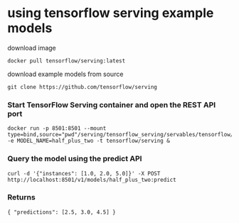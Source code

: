 # using tensorflow serving example models 
download image
```
docker pull tensorflow/serving:latest
```
download example models from source
```
git clone https://github.com/tensorflow/serving
```

### Start TensorFlow Serving container and open the REST API port
```
docker run -p 8501:8501 --mount type=bind,source="pwd"/serving/tensorflow_serving/servables/tensorflow/testdata/saved_model_half_plus_two_cpu,target=/models/half_plus_two -e MODEL_NAME=half_plus_two -t tensorflow/serving &
```

### Query the model using the predict API
```
curl -d '{"instances": [1.0, 2.0, 5.0]}' -X POST http://localhost:8501/v1/models/half_plus_two:predict
```
### Returns 
```
{ "predictions": [2.5, 3.0, 4.5] }
```
